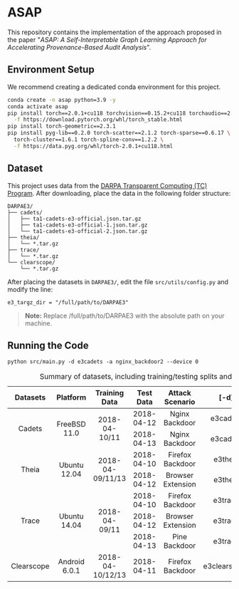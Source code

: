 # ASAP

This repository contains the implementation of the approach proposed in the paper "*ASAP: A Self-Interpretable Graph Learning Approach for Accelerating Provenance-Based Audit Analysis*".

## Environment Setup
We recommend creating a dedicated conda environment for this project.
```bash
conda create -n asap python=3.9 -y
conda activate asap
pip install torch==2.0.1+cu118 torchvision==0.15.2+cu118 torchaudio==2.0.2+cu118 \
  -f https://download.pytorch.org/whl/torch_stable.html
pip install torch-geometric==2.3.1
pip install pyg-lib==0.2.0 torch-scatter==2.1.2 torch-sparse==0.6.17 \
  torch-cluster==1.6.1 torch-spline-conv==1.2.2 \
  -f https://data.pyg.org/whl/torch-2.0.1+cu118.html
```

## Dataset

This project uses data from the [DARPA Transparent Computing (TC) Program](https://github.com/darpa-i2o/Transparent-Computing/blob/master/README-E3.md).
After downloading, place the data in the following folder structure:
```
DARPAE3/
├── cadets/
│   ├── ta1-cadets-e3-official.json.tar.gz
│   ├── ta1-cadets-e3-official-1.json.tar.gz
│   └── ta1-cadets-e3-official-2.json.tar.gz
├── theia/
│   └── *.tar.gz
├── trace/
│   └── *.tar.gz
└── clearscope/
    └── *.tar.gz
```
After placing the datasets in `DARPAE3/`, edit the file `src/utils/config.py` and modify the line:
```
e3_targz_dir = "/full/path/to/DARPAE3"
```
> **Note:** Replace /full/path/to/DARPAE3 with the absolute path on your machine.

## Running the Code
```
python src/main.py -d e3cadets -a nginx_backdoor2 --device 0
```

<table style="text-align: center">
  <caption>Summary of datasets, including training/testing splits and attack scenarios.</caption>
  <thead>
    <tr>
      <th>Datasets</th>
      <th>Platform</th>
      <th>Training Data</th>
      <th>Test Data</th>
      <th>Attack Scenario</th>
      <th>[-d]</th>
      <th>[-a]</th>
    </tr>
  </thead>
  <tbody>
    <tr>
      <td rowspan="2">Cadets</td>
      <td rowspan="2">FreeBSD 11.0</td>
      <td rowspan="2">2018-04-10/11</td>
      <td>2018-04-12</td>
      <td>Nginx Backdoor</td>
      <td>e3cadets</td>
      <td>nginx_backdoor2</td>
    </tr>
    <tr>
      <td>2018-04-13</td>
      <td>Nginx Backdoor</td>
      <td>e3cadets</td>
      <td>nginx_backdoor3</td>
    </tr>
    <tr>
      <td rowspan="2">Theia</td>
      <td rowspan="2">Ubuntu 12.04</td>
      <td rowspan="2">2018-04-09/11/13</td>
      <td>2018-04-10</td>
      <td>Firefox Backdoor</td>
      <td>e3theia</td>
      <td>firefox_backdoor</td>
    </tr>
    <tr>
      <td>2018-04-12</td>
      <td>Browser Extension</td>
      <td>e3theia</td>
      <td>browser_extension</td>
    </tr>
    <tr>
      <td rowspan="3">Trace</td>
      <td rowspan="3">Ubuntu 14.04</td>
      <td rowspan="3">2018-04-09/11</td>
      <td>2018-04-10</td>
      <td>Firefox Backdoor</td>
      <td>e3trace</td>
      <td>firefox_backdoor</td>
    </tr>
    <tr>
      <td>2018-04-12</td>
      <td>Browser Extension</td>
      <td>e3trace</td>
      <td>browser_extension</td>
    </tr>
    <tr>
      <td>2018-04-13</td>
      <td>Pine Backdoor</td>
      <td>e3trace</td>
      <td>pine_backdoor</td>
    </tr>
    <tr>
      <td>Clearscope</td>
      <td>Android 6.0.1</td>
      <td>2018-04-10/12/13</td>
      <td>2018-04-11</td>
      <td>Firefox Backdoor</td>
      <td>e3clearscope</td>
      <td>firefox_backdoor</td>
    </tr>
  </tbody>
</table>
